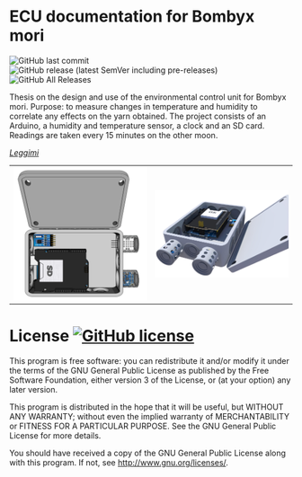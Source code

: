 # ECU documentation for Bombyx mori

![GitHub last commit](https://img.shields.io/github/last-commit/GLWine/ECU-Bombyx?logo=github&style=social)
![GitHub release (latest SemVer including pre-releases)](https://img.shields.io/github/v/release/GLWine/ECU-Bombyx?include_prereleases&style=social)
![GitHub All Releases](https://img.shields.io/github/downloads/GLWine/ECU-Bombyx/total?style=social)

Thesis on the design and use of the environmental control unit for Bombyx mori.
Purpose: to measure changes in temperature and humidity to correlate any effects on the yarn obtained.
The project consists of an Arduino, a humidity and temperature sensor, a clock and an SD card.
Readings are taken every 15 minutes on the other moon.

[*Leggimi*](https://github.com/GLWine/ECU-Bombyx/blob/master/README.it_IT.md)

<table cellspacing=”0″ cellpadding=”0″ width=”560″ border="0">
<tbody>
<tr>
<td valign=”top” width=”250”><img border="0" src="https://github.com/GLWine/ECU-Bombyx/blob/master/Prototipo%203D/Alto.png"></td>
<td valign=”top” width=”250”><img border="0" src="https://github.com/GLWine/ECU-Bombyx/blob/master/Prototipo%203D/ECU-B.png"></td>
</tr></tbody></table>

# License   [![GitHub license](https://img.shields.io/github/license/GLWine/ECU-Bombyx)](https://github.com/GLWine/ECU-Bombyx/blob/master/LICENSE.md)

This program is free software: you can redistribute it and/or modify
it under the terms of the GNU General Public License as published by
the Free Software Foundation, either version 3 of the License, or
(at your option) any later version.

This program is distributed in the hope that it will be useful,
but WITHOUT ANY WARRANTY; without even the implied warranty of
MERCHANTABILITY or FITNESS FOR A PARTICULAR PURPOSE.  See the
GNU General Public License for more details.

You should have received a copy of the GNU General Public License
along with this program.  If not, see <http://www.gnu.org/licenses/>.
